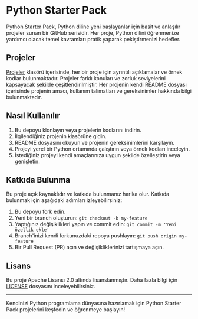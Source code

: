 # Python Starter Pack

Python Starter Pack, Python diline yeni başlayanlar için basit ve anlaşılır projeler sunan bir GitHub serisidir. Her proje, Python dilini öğrenmenize yardımcı olacak temel kavramları pratik yaparak pekiştirmenizi hedefler.

## Projeler

[Projeler](Projeler) klasörü içerisinde, her bir proje için ayrıntılı açıklamalar ve örnek kodlar bulunmaktadır. Projeler farklı konuları ve zorluk seviyelerini kapsayacak şekilde çeşitlendirilmiştir. Her projenin kendi README dosyası içerisinde projenin amacı, kullanım talimatları ve gereksinimler hakkında bilgi bulunmaktadır.

## Nasıl Kullanılır

1. Bu depoyu klonlayın veya projelerin kodlarını indirin.
2. İlgilendiğiniz projenin klasörüne gidin.
3. README dosyasını okuyun ve projenin gereksinimlerini karşılayın.
4. Projeyi yerel bir Python ortamında çalıştırın veya örnek kodları inceleyin.
5. İstediğiniz projeyi kendi amaçlarınıza uygun şekilde özelleştirin veya genişletin.

## Katkıda Bulunma

Bu proje açık kaynaklıdır ve katkıda bulunmanız harika olur. Katkıda bulunmak için aşağıdaki adımları izleyebilirsiniz:

1. Bu depoyu fork edin.
2. Yeni bir branch oluşturun: `git checkout -b my-feature`
3. Yaptığınız değişiklikleri yapın ve commit edin: `git commit -m 'Yeni özellik ekle'`
4. Branch'inizi kendi forkunuzdaki repoya pushlayın: `git push origin my-feature`
5. Bir Pull Request (PR) açın ve değişikliklerinizi tartışmaya açın.

## Lisans

Bu proje Apache Lisansı 2.0 altında lisanslanmıştır. Daha fazla bilgi için [LICENSE](LICENSE) dosyasını inceleyebilirsiniz.

---

Kendinizi Python programlama dünyasına hazırlamak için Python Starter Pack projelerini keşfedin ve öğrenmeye başlayın!
